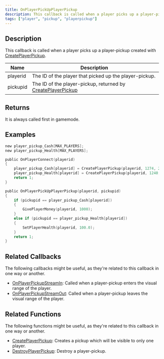 ```yaml
---
title: OnPlayerPickUpPlayerPickup
description: This callback is called when a player picks up a player-pickup created with CreatePlayerPickup.
tags: ["player", "pickup", "playerpickup"]
---
```


<VersionWarn name='callback' version='omp v1.1.0.2612' />

## Description

This callback is called when a player picks up a player-pickup created with [CreatePlayerPickup](../functions/CreatePlayerPickup).

| Name     | Description                                                                                    |
| -------- | ---------------------------------------------------------------------------------------------- |
| playerid | The ID of the player that picked up the player-pickup.                                         |
| pickupid | The ID of the player-pickup, returned by [CreatePlayerPickup](../functions/CreatePlayerPickup) |

## Returns

It is always called first in gamemode.

## Examples

```c
new player_pickup_Cash[MAX_PLAYERS];
new player_pickup_Health[MAX_PLAYERS];

public OnPlayerConnect(playerid)
{
    player_pickup_Cash[playerid] = CreatePlayerPickup(playerid, 1274, 2, 2009.8658, 1220.0293, 10.8206, -1);
    player_pickup_Health[playerid] = CreatePlayerPickup(playerid, 1240, 2, 2009.8474, 1218.0459, 10.8175, -1);
    return 1;
}

public OnPlayerPickUpPlayerPickup(playerid, pickupid)
{
    if (pickupid == player_pickup_Cash[playerid])
    {
        GivePlayerMoney(playerid, 1000);
    }
    else if (pickupid == player_pickup_Health[playerid])
    {
        SetPlayerHealth(playerid, 100.0);
    }
    return 1;
}
```

## Related Callbacks

The following callbacks might be useful, as they're related to this callback in one way or another.

- [OnPlayerPickupStreamIn](OnPlayerPickupStreamIn): Called when a player-pickup enters the visual range of the player.
- [OnPlayerPickupStreamOut](OnPlayerPickupStreamOut): Called when a player-pickup leaves the visual range of the player.

## Related Functions

The following functions might be useful, as they're related to this callback in one way or another.

- [CreatePlayerPickup](../functions/CreatePlayerPickup): Creates a pickup which will be visible to only one player.
- [DestroyPlayerPickup](../functions/DestroyPlayerPickup): Destroy a player-pickup.
